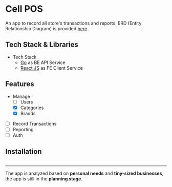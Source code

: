 # Cell POS

An app to record all store's transactions and reports. ERD (Entity Relationship Diagram) is provided [here](https://drawsql.app/teams/rand/diagrams/cell-phone-store).

## Tech Stack & Libraries

-   Tech Stack
    -   [Go](https://go.dev/) as BE API Service
    -   [React JS](https://react.dev/) as FE Client Service

## Features

-   Manage
    -   [ ] Users
    -   [x] Categories
    -   [x] Brands
-   [ ] Record Transactions
-   [ ] Reporting
-   [ ] Auth

## Installation

```

```

<hr/>

The app is analyzed based on <b>personal needs</b> and <b>tiny-sized businesses</b>, the app is still in the <b>planning stage</b>.

